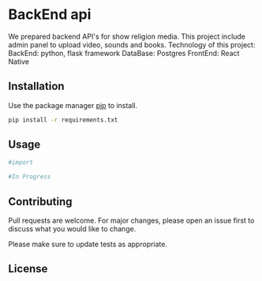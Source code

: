 # BackEnd api

We prepared backend API's for show religion media. This project include admin panel to upload video, sounds and books. Technology of this project: 
BackEnd: python, flask framework 
DataBase: Postgres
FrontEnd: React Native

## Installation

Use the package manager [pip](https://pip.pypa.io/en/stable/) to install.

```bash
pip install -r requirements.txt
```

## Usage

```python
#import 

#In Progress
```

## Contributing
Pull requests are welcome. For major changes, please open an issue first to discuss what you would like to change.

Please make sure to update tests as appropriate.

## License

